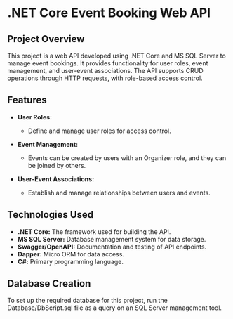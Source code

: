 # .NET Core Event Booking Web API

## Project Overview

This project is a web API developed using .NET Core and MS SQL Server to manage event bookings. It provides functionality for user roles, event management, and user-event associations. 
The API supports CRUD operations through HTTP requests, with role-based access control.

## Features

- **User Roles:**
  - Define and manage user roles for access control.

- **Event Management:**
  - Events can be created by users with an Organizer role, and they can be joined by others.

- **User-Event Associations:**
  - Establish and manage relationships between users and events.

## Technologies Used

- **.NET Core:** The framework used for building the API.
- **MS SQL Server:** Database management system for data storage.
- **Swagger/OpenAPI:** Documentation and testing of API endpoints.
- **Dapper:** Micro ORM for data access.
- **C#:** Primary programming language.

## Database Creation

To set up the required database for this project, run the Database/DbScript.sql file as a query on an SQL Server management tool.
